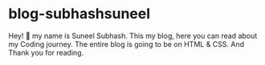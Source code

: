 # blog-subhashsuneel
Hey! 👋 my name is Suneel Subhash. This my blog, here you can read about my Coding journey. The entire blog is going to be on HTML &amp; CSS. And Thank you for reading.

